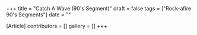 +++
title = "Catch A Wave (90's Segment)"
draft = false
tags = ["Rock-afire 90's Segments"]
date = ""

[Article]
contributors = []
gallery = []
+++